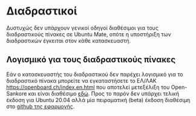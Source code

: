 # Διαδραστικοί

Δυστυχώς δεν υπάρχουν γενικοί οδηγοί διαθέσιμοι για τους διαδραστικούς
πίνακες σε Ubuntu Mate, οπότε η υποστήριξη των διαδραστικών έγκειται
στον κάθε κατασκευαστή.

## Λογισμικό για τους διαδραστικούς πίνακες

Εάν ο κατασκευαστής του διαδραστικού δεν παρέχει λογισμικό για το
διαδραστικό πίνακα μπορείτε να εγκαταστήσετε το ΕΛ/ΛΑΚ
<https://openboard.ch/index.en.html> που αποτελεί μετεξέλιξη του
Open-Sankore και είναι διαθέσιμο
[εδώ](https://github.com/OpenBoard-org/OpenBoard/wiki/Downloads).
Προς το παρόν δεν υπάρχει τελική έκδοση για Ubuntu 20.04 αλλά μία
πειραματική (beta) έκδοση διαθέσιμη στο [github της
εφαρμογής](https://github.com/OpenBoard-org/OpenBoard/releases/download/v1.6.0a1/openboard_ubuntu_20.04_1.6.0-a.1_amd64.deb).
